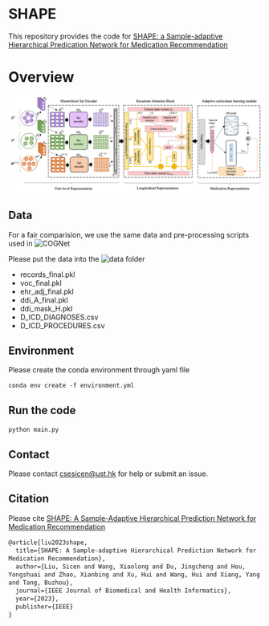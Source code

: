 # SHAPE
This repository provides the code for [SHAPE: a Sample-adaptive Hierarchical Predication Network for Medication Recommendation]()
# Overview

![The framework of SHAPE](./images/framework.png)

## Data 
For a fair comparision, we use the same data and pre-processing scripts used in ![COGNet](https://github.com/BarryRun/COGNet)

Please put the data into the ![data](./data/) folder
  * records_final.pkl
  * voc_final.pkl
  * ehr_adj_final.pkl
  * ddi_A_final.pkl
  * ddi_mask_H.pkl
  * D_ICD_DIAGNOSES.csv
  * D_ICD_PROCEDURES.csv
  
## Environment
Please create the conda environment through yaml file

```
conda env create -f environment.yml
```
## Run the code
```
python main.py
```


## Contact
Please contact [csesicen@ust.hk](csesicen@ust.hk) for help or submit an issue.
## Citation
Please cite [SHAPE: A Sample-Adaptive Hierarchical
Prediction Network for Medication
Recommendation](https://ieeexplore.ieee.org/stamp/stamp.jsp?arnumber=10266699)
```
@article{liu2023shape,
  title={SHAPE: A Sample-adaptive Hierarchical Prediction Network for Medication Recommendation},
  author={Liu, Sicen and Wang, Xiaolong and Du, Jingcheng and Hou, Yongshuai and Zhao, Xianbing and Xu, Hui and Wang, Hui and Xiang, Yang and Tang, Buzhou},
  journal={IEEE Journal of Biomedical and Health Informatics},
  year={2023},
  publisher={IEEE}
}
```